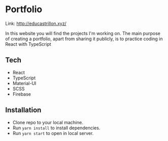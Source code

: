 # Portfolio

Link: http://educastrillon.xyz/

In this website you will find the projects I'm working on. The main purpose of creating a portfolio, apart from sharing it publicly, is to practice coding in React with TypeScript

## Tech 
- React
- TypeScript
- Material-UI
- SCSS
- Firebase

## Installation

- Clone repo to your local machine.
- Run `yarn install` to install dependencies.
- Run `yarn start` to open in local server.

